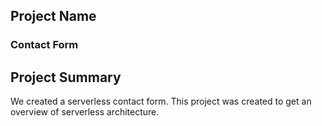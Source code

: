 ## Project Name
### Contact Form

## Project Summary
We created a serverless contact form.
This project was created to get an overview of serverless architecture.
